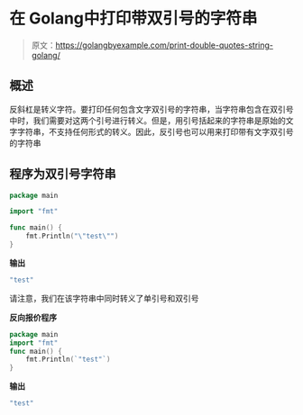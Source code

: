# 在 Golang中打印带双引号的字符串

> 原文：<https://golangbyexample.com/print-double-quotes-string-golang/>

## **概述**

反斜杠是转义字符。要打印任何包含文字双引号的字符串，当字符串包含在双引号中时，我们需要对这两个引号进行转义。但是，用引号括起来的字符串是原始的文字字符串，不支持任何形式的转义。因此，反引号也可以用来打印带有文字双引号的字符串

## **程序为双引号字符串**

```go
package main

import "fmt"

func main() {
	fmt.Println("\"test\"")
}
```

**输出**

```go
"test"
```

请注意，我们在该字符串中同时转义了单引号和双引号

**反向报价程序**

```go
package main
import "fmt"
func main() {
    fmt.Println(`"test"`)
}
```

**输出**

```go
"test"
```